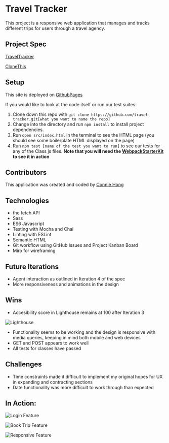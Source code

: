 # Travel Tracker 

This project is a responsive web application that manages and tracks different trips for users through a travel agency.  

## Project Spec 

[TravelTracker](https://frontend.turing.io/projects/travel-tracker.html)

[CloneThis](https://github.com/conconartist/travel-tracker)

## Setup

This site is deployed on [GithubPages]()

If you would like to look at the code itself or run our test suites:
  1. Clone down this repo with  `git clone https://github.com/travel-tracker.git[what you want to name the repo]`
  2. Change into the directory and run `npm install` to install project dependencies.
  3. Run `open src/index.html` in the terminal to see the HTML page (you should see some boilerplate HTML displayed on the page)
  4. Run ```npm test [name of the test you want to run]``` to see our tests for any of the Class js files.
  **Note that you will need the [WebpackStarterKit](https://github.com/turingschool-examples/webpack-starter-kit) to see it in action**

## Contributors

This application was created and coded by [Connie Hong](https://github.com/conconartist)

## Technologies

- the fetch API
- Sass
- ES6 Javascript
- Testing with Mocha and Chai
- Linting with ESLint
- Semantic HTML
- Git workflow using GitHub Issues and Project Kanban Board
- Miro for wireframing 

## Future Iterations

- Agent interaction as outlined in Iteration 4 of the spec
- More responsiveness and animations in the design

## Wins

- Accesibility score in Lighthouse remains at 100 after Iteration 3

![Lighthouse](https://user-images.githubusercontent.com/67291333/105120258-27d49b00-5a8f-11eb-9a16-b5fca67f9751.png)
- Functionality seems to be working and the design is responsive with media queries, keeping in mind both mobile and web devices
- GET and POST appears to work well
- All tests for classes have passed

## Challenges

- Time constraints made it difficult to implement my original hopes for UX in expanding and contracting sections
- Date functionality was more difficult to work through than expected

## In Action:

![Login Feature](https://media.giphy.com/media/mOm1U3BuCxdlIsYv0O/giphy.gif)

![Book Trip Feature](https://media.giphy.com/media/zmtBe41s3dYHwyVeT3/giphy.gif)

![Responsive Feature](https://media.giphy.com/media/bcg53SAn5I7V8WFdR5/giphy.gif)

